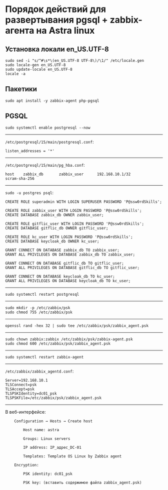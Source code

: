 # Порядок действий для развертывания pgsql + zabbix-агента на Astra linux

## Установка локали en_US.UTF-8
```
sudo sed -i "s/^#\s*\(en_US.UTF-8 UTF-8\)/\1/" /etc/locale.gen
sudo locale-gen en_US.UTF-8
sudo update-locale en_US.UTF-8
locale -a
```

## Пакетики
```
sudo apt install -y zabbix-agent php-pgsql
```

## PGSQL
```
sudo systemctl enable postgresql --now
```
---
`/etc/postgresql/15/main/postgresql.conf`:
```
listen_addresses = '*'
```
---
`/etc/postgresql/15/main/pg_hba.conf`:
```
host    zabbix_db       zabbix_user      192.168.10.1/32         scram-sha-256
```
---
`sudo -u postgres psql`:
```
CREATE ROLE superadmin WITH LOGIN SUPERUSER PASSWORD 'P@ssw0rdSkills';

CREATE ROLE zabbix_user WITH LOGIN PASSWORD 'P@ssw0rdSkills';
CREATE DATABASE zabbix_db OWNER zabbix_user;

CREATE ROLE gitflic_user WITH LOGIN PASSWORD 'P@ssw0rdSkills';
CREATE DATABASE gitflic_db OWNER gitflic_user;

CREATE ROLE kc_user WITH LOGIN PASSWORD 'P@ssw0rdSkills';
CREATE DATABASE keycloak_db OWNER kc_user;

GRANT CONNECT ON DATABASE zabbix_db TO zabbix_user;
GRANT ALL PRIVILEGES ON DATABASE zabbix_db TO zabbix_user;

GRANT CONNECT ON DATABASE gitflic_db TO gitflic_user;
GRANT ALL PRIVILEGES ON DATABASE gitflic_db TO gitflic_user;

GRANT CONNECT ON DATABASE keycloak_db TO kc_user;
GRANT ALL PRIVILEGES ON DATABASE keycloak_db TO kc_user;
```
---
```
sudo systemctl restart postgresql
```
---
```
sudo mkdir -p /etc/zabbix/psk
sudo chmod 755 /etc/zabbix/psk
```
---
```
openssl rand -hex 32 | sudo tee /etc/zabbix/psk/zabbix_agent.psk
```
---
```
sudo chown zabbix:zabbix /etc/zabbix/psk/zabbix-agent.psk
sudo chmod 600 /etc/zabbix/psk/zabbix_agent.psk
```
---
```
sudo systemctl restart zabbix-agent
```
---
`/etc/zabbix/zabbix_agentd.conf`:
```
Server=192.168.10.1
TLSConnect=psk
TLSAccept=psk
TLSPSKIdentity=dc01_psk
TLSPSKFile=/etc/zabbix/psk/zabbix_agent.psk
```
---
В веб-интерфейсе:
```
    Configuration → Hosts → Create host

        Host name: astra

        Groups: Linux servers

        IP address: IP_адрес_DC-01

        Templates: Template OS Linux by Zabbix agent

    Encryption:

        PSK identity: dc01_psk

        PSK key: (вставить содержимое файла zabbix_agent.psk)
```
